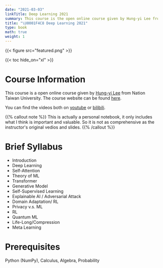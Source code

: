 ```yaml
---
date: "2021-03-03"
linkTitle: Deep Learning 2021
summary: This course is the open online course given by Hung-yi Lee from Nation Taiwan University in Spring, 2021.
title: "\U0001F4C8 Deep Learning 2021"
type: book
math: true
weight: 1
---
```


{{< figure src="featured.png" >}}

{{< toc hide_on="xl" >}}

# Course Information

This course is a open online course given by [Hung-yi Lee](https://speech.ee.ntu.edu.tw/~hylee/index.html) from Nation Taiwan University. The course website can be found [here](https://speech.ee.ntu.edu.tw/~hylee/ml/2021-spring.html). 

You can find the videos both on [youtube](https://www.youtube.com/playlist?list=PLJV_el3uVTsMhtt7_Y6sgTHGHp1Vb2P2J) or [bilibili](https://www.bilibili.com/video/BV11K4y1S7AD).

{{% callout note %}}
This is actually a personal notebook, it only includes what I think is important and valuable. So it is not as comprehensive as the instructor's original vedios and slides.
{{% /callout %}}

# Brief Syllabus

- Introduction
- Deep Learning
- Self-Attention
- Theory of ML
- Transformer
- Generative Model
- Self-Supervised Learning
- Explainable AI / Adversarial Attack
- Domain Adaptation/ RL
- Privacy v.s. ML 
- RL
- Quantum ML
- Life-Long/Compression
- Meta Learning

# Prerequisites

Python (NumPy), Calculus, Algebra, Probability

